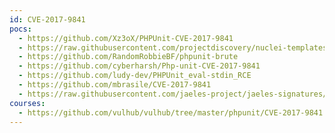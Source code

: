 ```yaml
---
id: CVE-2017-9841
pocs:
  - https://github.com/Xz3oX/PHPUnit-CVE-2017-9841
  - https://raw.githubusercontent.com/projectdiscovery/nuclei-templates/master/cves/CVE-2017-9841.yaml
  - https://github.com/RandomRobbieBF/phpunit-brute
  - https://github.com/cyberharsh/Php-unit-CVE-2017-9841
  - https://github.com/ludy-dev/PHPUnit_eval-stdin_RCE
  - https://github.com/mbrasile/CVE-2017-9841
  - https://raw.githubusercontent.com/jaeles-project/jaeles-signatures/master/cves/phpunit-code-injection-cve-2017-9841.yaml
courses:
  - https://github.com/vulhub/vulhub/tree/master/phpunit/CVE-2017-9841
---
```

